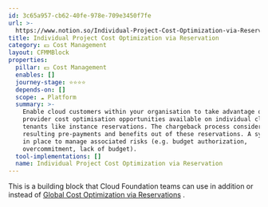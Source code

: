 ```yaml
---
id: 3c65a957-cb62-40fe-978e-709e3450f7fe
url: >-
  https://www.notion.so/Individual-Project-Cost-Optimization-via-Reservation-3c65a957cb6240fe978e709e3450f7fe
title: Individual Project Cost Optimization via Reservation
category: 💵 Cost Management
layout: CFMMBlock
properties:
  pillar: 💵 Cost Management
  enables: []
  journey-stage: ⭐️⭐️⭐️⭐️
  depends-on: []
  scope: ☁️ Platform
  summary: >-
    Enable cloud customers within your organisation to take advantage of cloud
    provider cost optimisation opportunities available on individual cloud
    tenants like instance reservations. The chargeback process considers any
    resulting pre-payments and benefits out of these reservations. A system is
    in place to manage associated risks (e.g. budget authorization,
    overcommitment, lack of budget).
  tool-implementations: []
  name: Individual Project Cost Optimization via Reservation
---
```


This is a building block that Cloud Foundation teams can use in addition or instead of [Global Cost Optimization via Reservations](/maturity-model/cost-management/global-cost-optimization-via-reservations.md) .

